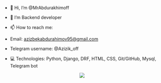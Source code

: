 - 👋 Hi, I’m @MrAbdurakhimoff
- 👀 I’m Backend developer
- 📫 How to reach me:
- Email: azizbekabdurahimov95@gmail.com
- Telegram username: @Azizik_off

- 💻 Technologies: Python, Django, DRF, HTML, CSS, Git/GitHub, Mysql, Telegram bot
<p align="center">
  <a href="https://skillicons.dev">
    <img src="https://skillicons.dev/icons?i=python,django,html,css,git,github,mysql,vscode,pycharm" />
  </a>
</p>


<!---
MrAbdurakhimoff/MrAbdurakhimoff is a ✨ special ✨ repository because its `README.md` (this file) appears on your GitHub profile.
You can click the Preview link to take a look at your changes.
--->
